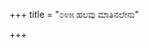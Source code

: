 +++
title = "೦೪೫ ಹಲವು ಮಾತಿನಲೇನು"

+++
<div class="audioEmbed"  src="https://archive.org/download/kumAra-vyAsa-bhArata_kaGaPa_with_metadata/02_sabhA__13__045_halavu_mAtinalEnu.mp3" caption="ಗ-ಪ"></div>